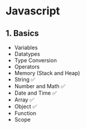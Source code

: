 
# Javascript

## 1. Basics

- Variables 
- Datatypes
- Type Conversion
- Operators
- Memory (Stack and Heap)
- String ✅
- Number and Math ✅
- Date and Time ✅
- Array ✅
- Object ✅
- Function
- Scope
